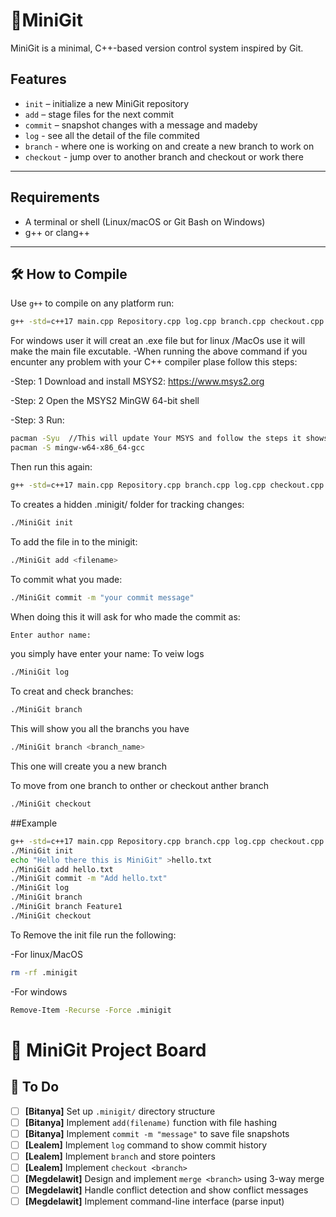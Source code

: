 # 🧩MiniGit

MiniGit is a minimal, C++-based version control system inspired by Git.
## Features

- `init` – initialize a new MiniGit repository
- `add` – stage files for the next commit
- `commit` – snapshot changes with a message and madeby
- `log` - see all the detail of the file commited
- `branch` - where one is working on and create a new branch to work on
- `checkout` - jump over to another branch and checkout or work there 

---
##  Requirements

- A terminal or shell (Linux/macOS or Git Bash on Windows)
- g++ or clang++

---

## 🛠️ How to Compile

Use `g++` to compile on any platform run:

```bash
g++ -std=c++17 main.cpp Repository.cpp log.cpp branch.cpp checkout.cpp merge.cpp -o MiniGit

```
For windows user it will creat an .exe file but for linux /MacOs use it will make the main file excutable. 
-When running the above command if you encunter any problem with your  C++ compiler plase follow this steps:

-Step: 1 Download and install MSYS2: https://www.msys2.org

-Step: 2 Open the MSYS2 MinGW 64-bit shell

-Step: 3 Run:
```bash
pacman -Syu  //This will update Your MSYS and follow the steps it shows you
pacman -S mingw-w64-x86_64-gcc
```
Then run this again:
```bash
g++ -std=c++17 main.cpp Repository.cpp branch.cpp log.cpp checkout.cpp -o MiniGit
```
To creates a hidden .minigit/ folder for tracking changes:
```bash
./MiniGit init
```
To add the file in to the minigit:
```bash
./MiniGit add <filename>
```
To commit what you made:
```bash
./MiniGit commit -m "your commit message"
```
When doing this it will ask for who made the commit as:
```bash
Enter author name:
```
you simply have enter your name:
To veiw logs 
```bash
./MiniGit log
```
To creat and check branches:
```bash
./MiniGit branch
```
This will show you all the branchs you have
```bash
./MiniGit branch <branch_name>
```
This one will create you a new branch

To move from one branch to onther or checkout anther branch
```bash
./MiniGit checkout
```
##Example
```bash
g++ -std=c++17 main.cpp Repository.cpp branch.cpp log.cpp checkout.cpp -o MiniGit
./MiniGit init
echo "Hello there this is MiniGit" >hello.txt
./MiniGit add hello.txt
./MiniGit commit -m "Add hello.txt"
./MiniGit log
./MiniGit branch
./MiniGit branch Feature1
./MiniGit checkout

```
To Remove the init file run the following:

-For linux/MacOS
```bash
rm -rf .minigit
```

-For windows
```bash
Remove-Item -Recurse -Force .minigit
```



# 🧩 MiniGit Project Board

## 📌 To Do
- [ ] **[Bitanya]** Set up `.minigit/` directory structure
- [ ] **[Bitanya]** Implement `add(filename)` function with file hashing
- [ ] **[Bitanya]** Implement `commit -m "message"` to save file snapshots
- [ ] **[Lealem]** Implement `log` command to show commit history
- [ ] **[Lealem]** Implement `branch` and store pointers
- [ ] **[Lealem]** Implement `checkout <branch>` 
- [ ] **[Megdelawit]** Design and implement `merge <branch>` using 3-way merge
- [ ] **[Megdelawit]** Handle conflict detection and show conflict messages
- [ ] **[Megdelawit]** Implement command-line interface (parse input)
